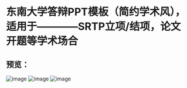 # 东南大学答辩PPT模板（简约学术风），适用于————SRTP立项/结项，论文开题等学术场合
## 预览：
![image](https://github.com/CeylanLiu/Southeast-University-PPT-Template/assets/121714461/5cb77037-2ec6-4d05-a7e9-9a85fe33e72a)
![image](https://github.com/CeylanLiu/Southeast-University-PPT-Template/assets/121714461/fff2c812-118c-445f-9981-e24bf3f4f398)
![image](https://github.com/CeylanLiu/Southeast-University-PPT-Template/assets/121714461/b93d78a3-19be-4aa6-949b-1eb4344b7e4e)
